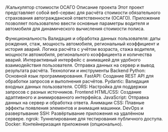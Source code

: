 /Калькулятор стоимости ОСАГО
Описание проекта
Этот проект представляет собой веб-сервис для расчёта стоимости обязательного страхования автогражданской ответственности (ОСАГО). Приложение позволяет пользователю ввести основные параметры водителя и автомобиля для динамического вычисления стоимости полиса.

Функциональность
Валидация и обработка данных пользователя: даты рождения, стаж, мощность автомобиля, региональный коэффициент и история аварий.
Логика расчёта с учётом возраста, стажа водителя, мощности автомобиля, регионального коэффициента и количества аварий.
Интерактивный интерфейс с анимацией для удобного взаимодействия пользователя.
Отправка данных на сервер и вывод результата расчёта.
Технологии и инструменты
Backend
Python: Основной язык программирования.
FastAPI: Создание REST API для обработки запросов и выполнения расчётов.
Pydantic: Валидация входных данных пользователя.
CORS: Настройка для поддержки запросов с разных источников.
Frontend
HTML/CSS: Создание адаптивного и анимированного интерфейса.
JavaScript: Отправка данных на сервер и обработка ответа.
Анимации CSS: Плавные эффекты появления элементов и анимация машинки.
DevOps и развертывание
SSH: Развёртывание приложения на удалённом сервере.
ngrok: Туннелирование для тестирования публичного доступа.
Docker: Контейнеризация приложения (опционально).

